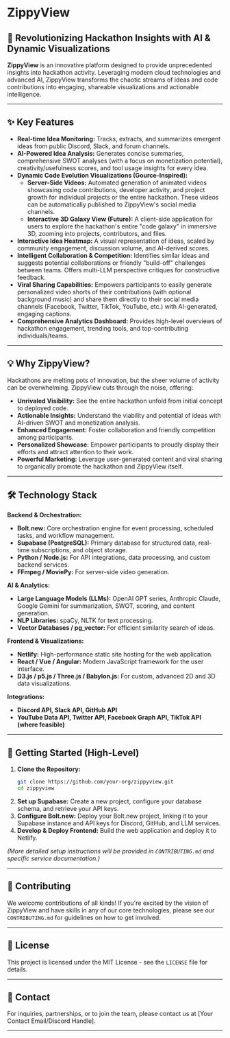 # ZippyView

## 🚀 Revolutionizing Hackathon Insights with AI & Dynamic Visualizations

**ZippyView** is an innovative platform designed to provide unprecedented insights into hackathon activity. Leveraging modern cloud technologies and advanced AI, ZippyView transforms the chaotic streams of ideas and code contributions into engaging, shareable visualizations and actionable intelligence.

---

## ✨ Key Features

*   **Real-time Idea Monitoring:** Tracks, extracts, and summarizes emergent ideas from public Discord, Slack, and forum channels.
*   **AI-Powered Idea Analysis:** Generates concise summaries, comprehensive SWOT analyses (with a focus on monetization potential), creativity/usefulness scores, and tool usage insights for every idea.
*   **Dynamic Code Evolution Visualizations (Gource-Inspired):**
    *   **Server-Side Videos:** Automated generation of animated videos showcasing code contributions, developer activity, and project growth for individual projects or the entire hackathon. These videos can be automatically published to ZippyView's social media channels.
    *   **Interactive 3D Galaxy View (Future):** A client-side application for users to explore the hackathon's entire "code galaxy" in immersive 3D, zooming into projects, contributors, and files.
*   **Interactive Idea Heatmap:** A visual representation of ideas, scaled by community engagement, discussion volume, and AI-derived scores.
*   **Intelligent Collaboration & Competition:** Identifies similar ideas and suggests potential collaborations or friendly "build-off" challenges between teams. Offers multi-LLM perspective critiques for constructive feedback.
*   **Viral Sharing Capabilities:** Empowers participants to easily generate personalized video shorts of their contributions (with optional background music) and share them directly to their social media channels (Facebook, Twitter, TikTok, YouTube, etc.) with AI-generated, engaging captions.
*   **Comprehensive Analytics Dashboard:** Provides high-level overviews of hackathon engagement, trending tools, and top-contributing individuals/teams.

---

## 💡 Why ZippyView?

Hackathons are melting pots of innovation, but the sheer volume of activity can be overwhelming. ZippyView cuts through the noise, offering:

*   **Unrivaled Visibility:** See the entire hackathon unfold from initial concept to deployed code.
*   **Actionable Insights:** Understand the viability and potential of ideas with AI-driven SWOT and monetization analysis.
*   **Enhanced Engagement:** Foster collaboration and friendly competition among participants.
*   **Personalized Showcase:** Empower participants to proudly display their efforts and attract attention to their work.
*   **Powerful Marketing:** Leverage user-generated content and viral sharing to organically promote the hackathon and ZippyView itself.

---

## 🛠️ Technology Stack

**Backend & Orchestration:**
*   **Bolt.new:** Core orchestration engine for event processing, scheduled tasks, and workflow management.
*   **Supabase (PostgreSQL):** Primary database for structured data, real-time subscriptions, and object storage.
*   **Python / Node.js:** For API integrations, data processing, and custom backend services.
*   **FFmpeg / MoviePy:** For server-side video generation.

**AI & Analytics:**
*   **Large Language Models (LLMs):** OpenAI GPT series, Anthropic Claude, Google Gemini for summarization, SWOT, scoring, and content generation.
*   **NLP Libraries:** spaCy, NLTK for text processing.
*   **Vector Databases / pg_vector:** For efficient similarity search of ideas.

**Frontend & Visualizations:**
*   **Netlify:** High-performance static site hosting for the web application.
*   **React / Vue / Angular:** Modern JavaScript framework for the user interface.
*   **D3.js / p5.js / Three.js / Babylon.js:** For custom, advanced 2D and 3D data visualizations.

**Integrations:**
*   **Discord API, Slack API, GitHub API**
*   **YouTube Data API, Twitter API, Facebook Graph API, TikTok API (where feasible)**

---

## 🚀 Getting Started (High-Level)

1.  **Clone the Repository:**
    ```bash
    git clone https://github.com/your-org/zippyview.git
    cd zippyview
    ```
2.  **Set up Supabase:** Create a new project, configure your database schema, and retrieve your API keys.
3.  **Configure Bolt.new:** Deploy your Bolt.new project, linking it to your Supabase instance and API keys for Discord, GitHub, and LLM services.
4.  **Develop & Deploy Frontend:** Build the web application and deploy it to Netlify.

*(More detailed setup instructions will be provided in `CONTRIBUTING.md` and specific service documentation.)*

---

## 🤝 Contributing

We welcome contributions of all kinds! If you're excited by the vision of ZippyView and have skills in any of our core technologies, please see our `CONTRIBUTING.md` for guidelines on how to get involved.

---

## 📄 License

This project is licensed under the MIT License - see the `LICENSE` file for details.

---

## 📧 Contact

For inquiries, partnerships, or to join the team, please contact us at [Your Contact Email/Discord Handle].

---